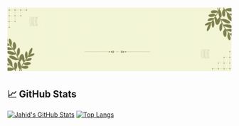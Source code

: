 <h1 align="center"><img src="https://raw.githubusercontent.com/jahid32/jahid32/image/icons/Hi I Am.gif" /></h1>

## 📈 GitHub Stats

[![Jahid's GitHub Stats](https://github-readme-stats.vercel.app/api?username=jahid32&show_icons=true&theme=radical)](https://github.com/jahid32)
[![Top Langs](https://github-readme-stats.vercel.app/api/top-langs/?username=jahid32&layout=compact&theme=radical)](https://github.com/jahid32)

